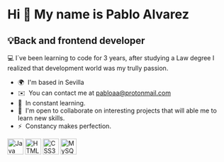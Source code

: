 Hi 👋 My name is Pablo Alvarez
==============================

💡Back and frontend developer
-----------------------------

💻 I´ve been learning to code for 3 years, after studying a Law degree I realized that development world was my trully passion.

*   🌍  I'm based in Sevilla
*   ✉️  You can contact me at [pabloaa@protonmail.com](mailto:pabloaa@protonmail.com)
*   🧠  In constant learning.
*   🤝  I'm open to collaborate on interesting projects that will able me to learn new skills.
*   ⚡  Constancy makes perfection.
<p align="left">
                                <a href="https://www.oracle.com/java/" target="_blank" rel="noreferrer"><img src="https://raw.githubusercontent.com/danielcranney/readme-generator/main/public/icons/skills/java-colored.svg" width="36" height="36" alt="Java" /></a>
                                <a href="https://developer.mozilla.org/en-US/docs/Glossary/HTML5" target="_blank" rel="noreferrer"><img src="https://raw.githubusercontent.com/danielcranney/readme-generator/main/public/icons/skills/html5-colored.svg" width="36" height="36" alt="HTML5" /></a>
                                <a href="https://www.w3.org/TR/CSS/#css" target="_blank" rel="noreferrer"><img src="https://raw.githubusercontent.com/danielcranney/readme-generator/main/public/icons/skills/css3-colored.svg" width="36" height="36" alt="CSS3" /></a>
                                <a href="https://www.mysql.com/" target="_blank" rel="noreferrer"><img src="https://raw.githubusercontent.com/danielcranney/readme-generator/main/public/icons/skills/mysql-colored.svg" width="36" height="36" alt="MySQL" /></a>
</p>
                   

